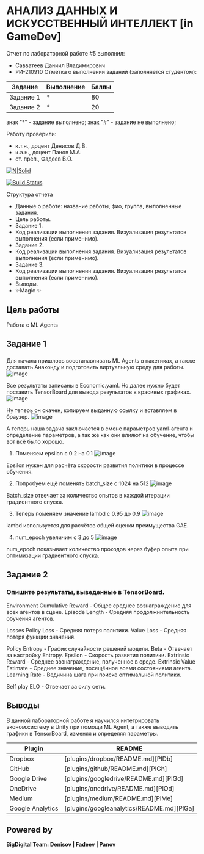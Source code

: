 # АНАЛИЗ ДАННЫХ И ИСКУССТВЕННЫЙ ИНТЕЛЛЕКТ [in GameDev]
Отчет по лабораторной работе #5 выполнил:
- Савватеев Даниил Владимирович
- РИ-210910
Отметка о выполнении заданий (заполняется студентом):

| Задание | Выполнение | Баллы |
| ------ | ------ | ------ |
| Задание 1 | * | 80 |
| Задание 2 | * | 20 |

знак "*" - задание выполнено; знак "#" - задание не выполнено;

Работу проверили:
- к.т.н., доцент Денисов Д.В.
- к.э.н., доцент Панов М.А.
- ст. преп., Фадеев В.О.

[![N|Solid](https://cldup.com/dTxpPi9lDf.thumb.png)](https://nodesource.com/products/nsolid)

[![Build Status](https://travis-ci.org/joemccann/dillinger.svg?branch=master)](https://travis-ci.org/joemccann/dillinger)

Структура отчета

- Данные о работе: название работы, фио, группа, выполненные задания.
- Цель работы.
- Задание 1.
- Код реализации выполнения задания. Визуализация результатов выполнения (если применимо).
- Задание 2.
- Код реализации выполнения задания. Визуализация результатов выполнения (если применимо).
- Задание 3.
- Код реализации выполнения задания. Визуализация результатов выполнения (если применимо).
- Выводы.
- ✨Magic ✨

## Цель работы
Работа с ML Agents

## Задание 1
### 
Для начала пришлось восстанавливать ML Agents в пакетиках, а также доставать Анаконду и подготовить виртуальную среду для работы.
![image](https://user-images.githubusercontent.com/104576932/205335472-ad832cb1-8396-4fcf-94b8-3d0405a40a0d.png)

Все результаты записаны в Economic.yaml. Но далее нужно будет поставить TensorBoard для вывода результатов в красивых графиках. 
![image](https://user-images.githubusercontent.com/104576932/205338484-066206cd-2a2f-47f9-a1fd-44dccf6048c3.png)

Ну теперь он скачен, копируем выданную ссылку и вставляем в браузер. 
![image](https://user-images.githubusercontent.com/104576932/205350362-a703ad07-78bc-498b-8589-7d270faaf91e.png)


А теперь наша задача заключается в смене параметров yaml-агента и определение параметров, а так же как они влияют на обучение, чтобы вот всё было хорошо.

1) Поменяем epsilon с 0.2 на 0.1
![image](https://user-images.githubusercontent.com/104576932/205353561-97f504ea-255b-4c36-9662-3348b29fa32b.png)

Epsilon нужен для расчёта скорости развития политики в процессе обучения.

2) Попробуем ещё поменять batch_size с 1024 на 512
![image](https://user-images.githubusercontent.com/104576932/205354096-f1838620-7e00-4917-9479-d030878a8b2d.png)

Batch_size отвечает за количество опытов в каждой итерации градиентного спуска.

3) Теперь поменяем значение lambd с 0.95 до 0.9 
![image](https://user-images.githubusercontent.com/104576932/205354616-39790290-9351-4054-8935-a5e63e8b6010.png)

lambd используется для расчётов общей оценки преимущества GAE.

4) num_epoch увеличим с 3 до 5
![image](https://user-images.githubusercontent.com/104576932/205355157-a9e4ae76-df67-4d3c-aa75-3b4457a9607c.png)


num_epoch показывает количество проходов через буфер опыта при оптимизации градиентного спуска.


## Задание 2
### Опишите результаты, выведенные в TensorBoard.

Environment
  Cumulative Reward - Общее среднее вознаграждение для всех агентов в сцене.
  Episode Length - Средняя продолжинтельность обучения агентов.

Losses
  Policy Loss - Средняя потеря политики.
  Value Loss - Средняя потеря функции значения.

Policy
  Entropy - График случайности решений модели.
  Beta - Отвечает за настройку Entropy.
  Epsilon - Скорость развития политики.
  Extrinsic Reward - Среднее вознаграждение, полученное в среде.
  Extrinsic Value Estimate - Среднее значение, посещённое всеми состояниями агента.
  Learning Rate - Ведичина шага при поиске оптимальной политики.

Self play
  ELO - Отвечает за силу сети.

## Выводы
В данной лабораторной работе я научился интегрировать эконом.систему в Unity при помощи ML Agent, а также выводить графики в TensorBoard, изменяя и определяя параметры.

| Plugin | README |
| ------ | ------ |
| Dropbox | [plugins/dropbox/README.md][PlDb] |
| GitHub | [plugins/github/README.md][PlGh] |
| Google Drive | [plugins/googledrive/README.md][PlGd] |
| OneDrive | [plugins/onedrive/README.md][PlOd] |
| Medium | [plugins/medium/README.md][PlMe] |
| Google Analytics | [plugins/googleanalytics/README.md][PlGa] |

## Powered by

**BigDigital Team: Denisov | Fadeev | Panov**
